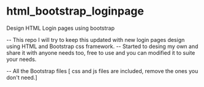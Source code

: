 # html_bootstrap_loginpage

Design HTML Login pages using bootstrap

-- This repo I will try to keep this updated with new login pages design using HTML and Bootstrap css framework.
-- Started to desing my own and share it with anyone needs too, free to use and you can modified it to suite your needs.

-- All the Bootstrap files [ css and js files are included, remove the ones you don't need.]
